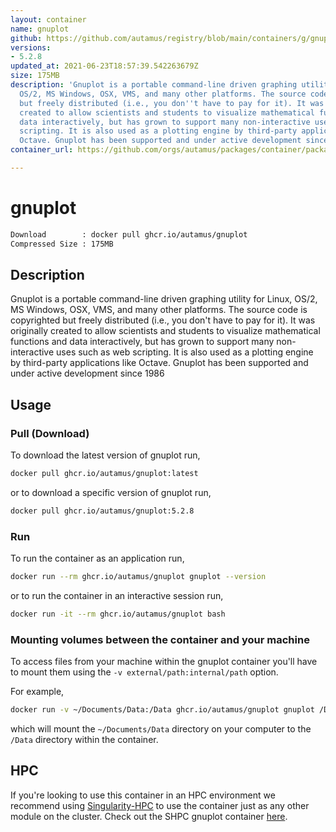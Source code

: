 ```yaml
---
layout: container
name: gnuplot
github: https://github.com/autamus/registry/blob/main/containers/g/gnuplot/spack.yaml
versions:
- 5.2.8
updated_at: 2021-06-23T18:57:39.542263679Z
size: 175MB
description: 'Gnuplot is a portable command-line driven graphing utility for Linux,
  OS/2, MS Windows, OSX, VMS, and many other platforms. The source code is copyrighted
  but freely distributed (i.e., you don''t have to pay for it). It was originally
  created to allow scientists and students to visualize mathematical functions and
  data interactively, but has grown to support many non-interactive uses such as web
  scripting. It is also used as a plotting engine by third-party applications like
  Octave. Gnuplot has been supported and under active development since 1986 '
container_url: https://github.com/orgs/autamus/packages/container/package/gnuplot

---
```

# gnuplot
```bash 
Download        : docker pull ghcr.io/autamus/gnuplot
Compressed Size : 175MB
```

## Description
Gnuplot is a portable command-line driven graphing utility for Linux, OS/2, MS Windows, OSX, VMS, and many other platforms. The source code is copyrighted but freely distributed (i.e., you don't have to pay for it). It was originally created to allow scientists and students to visualize mathematical functions and data interactively, but has grown to support many non-interactive uses such as web scripting. It is also used as a plotting engine by third-party applications like Octave. Gnuplot has been supported and under active development since 1986 

## Usage
### Pull (Download)
To download the latest version of gnuplot run,

```bash
docker pull ghcr.io/autamus/gnuplot:latest
```

or to download a specific version of gnuplot run,

```bash
docker pull ghcr.io/autamus/gnuplot:5.2.8
```
### Run
To run the container as an application run,
```bash
docker run --rm ghcr.io/autamus/gnuplot gnuplot --version
```

or to run the container in an interactive session run,
```bash
docker run -it --rm ghcr.io/autamus/gnuplot bash
```

### Mounting volumes between the container and your machine
To access files from your machine within the gnuplot container you'll have to mount them using the `-v external/path:internal/path` option.

For example,
```bash
docker run -v ~/Documents/Data:/Data ghcr.io/autamus/gnuplot gnuplot /Data/myData.csv
```
which will mount the `~/Documents/Data` directory on your computer to the `/Data` directory within the container.

## HPC
If you're looking to use this container in an HPC environment we recommend using [Singularity-HPC](https://singularity-hpc.readthedocs.io) to use the container just as any other module on the cluster. Check out the SHPC gnuplot container [here](https://singularityhub.github.io/singularity-hpc/r/ghcr.io-autamus-gnuplot/).